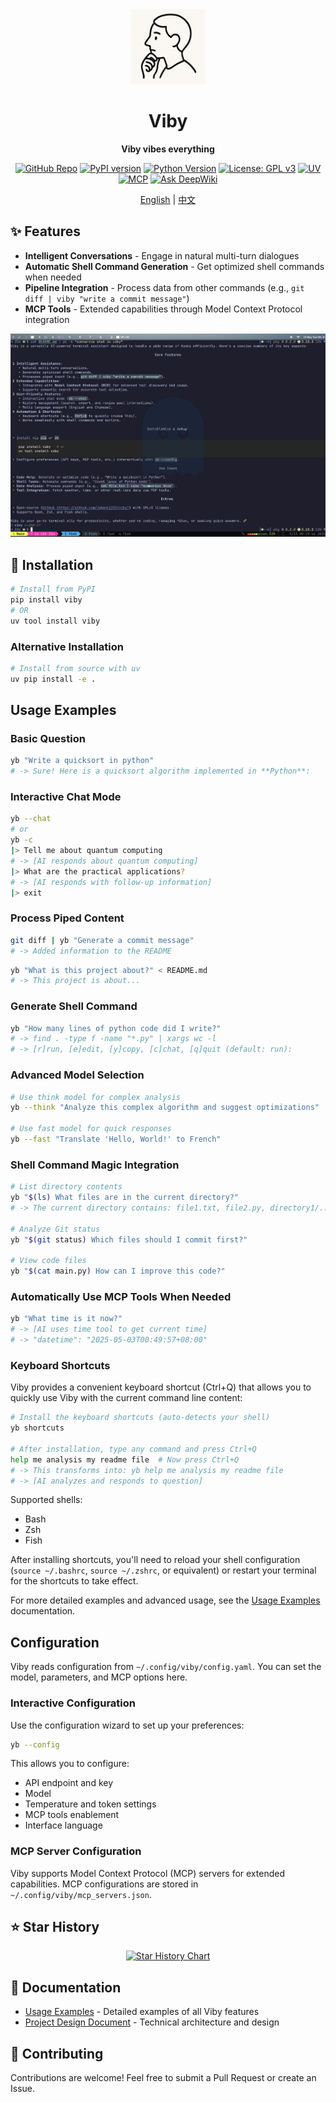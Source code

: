 <div align="center">
  <img src="https://raw.githubusercontent.com/JohanLi233/viby/main/assets/viby-icon.png" alt="Viby Logo" width="120" height="120">
  <h1>Viby</h1>
  <!-- <p><strong>Viby vibes everything</strong> - Your universal agent for solving any task</p> -->
  <p><strong>Viby vibes everything</strong></p>
</div>

<p align="center">
  <a href="https://github.com/JohanLi233/viby"><img src="https://img.shields.io/badge/GitHub-viby-181717?logo=github" alt="GitHub Repo"></a>
  <a href="https://pypi.org/project/viby/"><img src="https://img.shields.io/pypi/v/viby?color=brightgreen" alt="PyPI version"></a>
  <a href="https://www.python.org/downloads/release/python-3100/"><img src="https://img.shields.io/badge/python-3.10%2B-blue" alt="Python Version"></a>
  <a href="https://www.gnu.org/licenses/gpl-3.0"><img src="https://img.shields.io/badge/License-GPLv3-blue.svg" alt="License: GPL v3"></a>
  <a href="https://github.com/astral-sh/uv"><img src="https://img.shields.io/badge/UV-Package%20Manager-blueviolet" alt="UV"></a>
  <a href="https://github.com/estitesc/mission-control-link"><img src="https://img.shields.io/badge/MCP-Compatible-brightgreen" alt="MCP"></a>
  <a href="https://deepwiki.com/JohanLi233/viby"><img src="https://deepwiki.com/badge.svg" alt="Ask DeepWiki"></a>
</p>

<p align="center">
  <a href="https://github.com/JohanLi233/viby/blob/main/README.md">English</a> |
  <a href="https://github.com/JohanLi233/viby/blob/main/README.zh-CN.md">中文</a>
</p>

<!-- ## 🚀 Overview

Viby is a powerful AI agent that lives in your terminal, designed to solve virtually any task you throw at it. Whether you need code assistance, shell commands, information retrieval, or creative content - Viby vibes with your needs and delivers solutions instantly. -->

## ✨ Features

- **Intelligent Conversations** - Engage in natural multi-turn dialogues
- **Automatic Shell Command Generation** - Get optimized shell commands when needed
- **Pipeline Integration** - Process data from other commands (e.g., `git diff | viby "write a commit message"`)
- **MCP Tools** - Extended capabilities through Model Context Protocol integration

![Viby Terminal Demo](https://raw.githubusercontent.com/JohanLi233/viby/main/assets/screenshot.png)

## 🔧 Installation

```sh
# Install from PyPI
pip install viby
# OR
uv tool install viby
```

### Alternative Installation

```sh
# Install from source with uv
uv pip install -e .
```

## Usage Examples

### Basic Question

```sh
yb "Write a quicksort in python"
# -> Sure! Here is a quicksort algorithm implemented in **Python**:
```

### Interactive Chat Mode

```sh
yb --chat
# or
yb -c
|> Tell me about quantum computing
# -> [AI responds about quantum computing]
|> What are the practical applications?
# -> [AI responds with follow-up information]
|> exit
```

### Process Piped Content

```sh
git diff | yb "Generate a commit message"
# -> Added information to the README
```

```sh
yb "What is this project about?" < README.md
# -> This project is about...
```

### Generate Shell Command

```sh
yb "How many lines of python code did I write?"
# -> find . -type f -name "*.py" | xargs wc -l
# -> [r]run, [e]edit, [y]copy, [c]chat, [q]quit (default: run): 
```

### Advanced Model Selection

```sh
# Use think model for complex analysis
yb --think "Analyze this complex algorithm and suggest optimizations"

# Use fast model for quick responses
yb --fast "Translate 'Hello, World!' to French"
```

### Shell Command Magic Integration

```sh
# List directory contents
yb "$(ls) What files are in the current directory?"
# -> The current directory contains: file1.txt, file2.py, directory1/...

# Analyze Git status
yb "$(git status) Which files should I commit first?"

# View code files
yb "$(cat main.py) How can I improve this code?"
```

### Automatically Use MCP Tools When Needed

```sh
yb "What time is it now?"
# -> [AI uses time tool to get current time]
# -> "datetime": "2025-05-03T00:49:57+08:00"
```

### Keyboard Shortcuts

Viby provides a convenient keyboard shortcut (Ctrl+Q) that allows you to quickly use Viby with the current command line content:

```sh
# Install the keyboard shortcuts (auto-detects your shell)
yb shortcuts

# After installation, type any command and press Ctrl+Q
help me analysis my readme file  # Now press Ctrl+Q
# -> This transforms into: yb help me analysis my readme file
# -> [AI analyzes and responds to question]
```

Supported shells:

- Bash
- Zsh
- Fish

After installing shortcuts, you'll need to reload your shell configuration (`source ~/.bashrc`, `source ~/.zshrc`, or equivalent) or restart your terminal for the shortcuts to take effect.

For more detailed examples and advanced usage, see the [Usage Examples](./docs/viby_usage_examples.md) documentation.

## Configuration

Viby reads configuration from `~/.config/viby/config.yaml`. You can set the model, parameters, and MCP options here.

### Interactive Configuration

Use the configuration wizard to set up your preferences:

```sh
yb --config
```

This allows you to configure:

- API endpoint and key
- Model
- Temperature and token settings
- MCP tools enablement
- Interface language

### MCP Server Configuration

Viby supports Model Context Protocol (MCP) servers for extended capabilities. MCP configurations are stored in `~/.config/viby/mcp_servers.json`.

## ⭐ Star History

<div align="center">
  <a href="https://star-history.com/#JohanLi233/viby&Date">
    <img src="https://api.star-history.com/svg?repos=JohanLi233/viby&type=Date" alt="Star History Chart" style="max-width:100%;">
  </a>
</div>

## 📄 Documentation

- [Usage Examples](./docs/viby_usage_examples.md) - Detailed examples of all Viby features
- [Project Design Document](./docs/viby_project_design.md) - Technical architecture and design

## 🤝 Contributing

Contributions are welcome! Feel free to submit a Pull Request or create an Issue.
